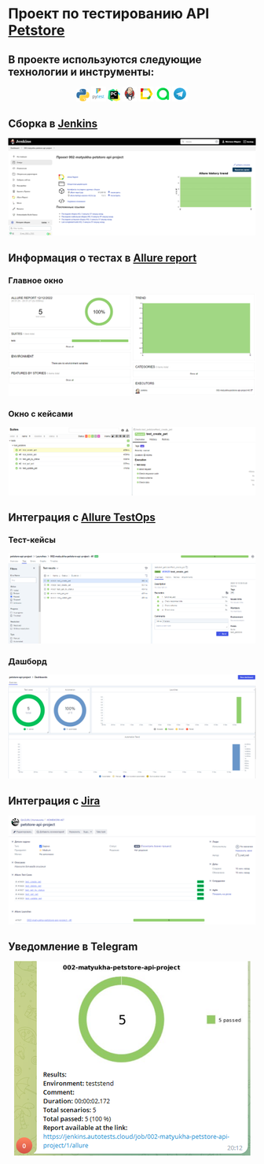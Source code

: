# Проект по тестированию API [Petstore](https://petstore.swagger.io/)

## В проекте используются следующие технологии и инструменты:
<p align="center">
<img width="5%" title="Python" src="https://github.com/MatyukhaQA/delikateska-ui-test-project/blob/master/resources/python.png">
<img width="6%" title="Pytest" src="https://github.com/MatyukhaQA/delikateska-ui-test-project/blob/master/resources/pytest.png">
<img width="5%" title="PyCharm" src="https://github.com/MatyukhaQA/delikateska-ui-test-project/blob/master/resources/pycharm.png">
<img width="6%" title="Jenkins" src="https://github.com/MatyukhaQA/delikateska-ui-test-project/blob/master/resources/jenkins.svg">
<img width="6%" title="Allure Report" src="https://github.com/MatyukhaQA/delikateska-ui-test-project/blob/master/resources/allure.svg">
<img width="6%" title="Allure TestOps" src="https://github.com/MatyukhaQA/delikateska-ui-test-project/blob/master/resources/AllureTestOps.png">
<img width="6%" title="Telegram" src="https://github.com/MatyukhaQA/delikateska-ui-test-project/blob/master/resources/tg.svg">
</p>

## Сборка в [Jenkins](https://jenkins.autotests.cloud/job/002-matyukha-delikateska-ui-project/)
<p align="center">
  <img src="resources/images/Jenkins.png" alt="Jenkins"/>
</p>

## Информация о тестах в [Allure report](https://jenkins.autotests.cloud/job/002-matyukha-petstore-api-project/allure/)

### Главное окно
<p align="center">
  <img src="resources/images/report.png" alt="Allure report"/>
</p>

### Окно с кейсами
<p align="center">
  <img src="resources/images/Suites.png" alt="Allure report"/>
</p>

## Интеграция с [Allure TestOps](https://allure.autotests.cloud/project/1746/dashboards)

### Тест-кейсы
<p align="center">
  <img src="resources/images/Launches.png" alt="Allure TestOps"/>
</p>

### Дашборд
<p align="center">
  <img src="resources/images/Dashboards.png" alt="Allure TestOps"/>
</p>

## Интеграция с [Jira](https://jira.autotests.cloud/browse/HOMEWORK-467)
<p align="center">
  <img src="resources/images/jira.png" alt="Jira"/>
</p>

## Уведомление в Telegram
<p align="center">
  <img src="resources/images/telegram not.png" alt="Telegram notification"/>
</p>
